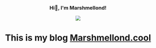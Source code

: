 <div align="center"><h3>Hi👋, I'm Marshmellond!</h3></div>
<div align="center"> <img src="https://github-readme-stats.vercel.app/api?username=Marshmellond&show_icons=true&theme=radical&&hide_title=true&hide_border=true&show_icons=trueline_height=21&text_color=000&icon_color=000&bg_color=0,ea6161,ffc64d,fffc4d,52fa5a&theme=graywhite"></div>
<h1 align="center"> This is my blog <a href="https://marshmellond.cool/">Marshmellond.cool</a></h1>




